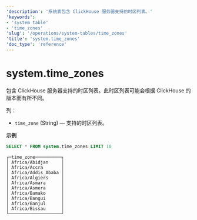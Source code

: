 ```yaml
---
'description': '系统表包含 ClickHouse 服务器支持的时区列表。'
'keywords':
- 'system table'
- 'time_zones'
'slug': '/operations/system-tables/time_zones'
'title': 'system.time_zones'
'doc_type': 'reference'
---
```



# system.time_zones

包含 ClickHouse 服务器支持的时区列表。此时区列表可能会根据 ClickHouse 的版本而有所不同。

列：

- `time_zone` (String) — 支持的时区列表。

**示例**

```sql
SELECT * FROM system.time_zones LIMIT 10
```

```text
┌─time_zone──────────┐
│ Africa/Abidjan     │
│ Africa/Accra       │
│ Africa/Addis_Ababa │
│ Africa/Algiers     │
│ Africa/Asmara      │
│ Africa/Asmera      │
│ Africa/Bamako      │
│ Africa/Bangui      │
│ Africa/Banjul      │
│ Africa/Bissau      │
└────────────────────┘
```
